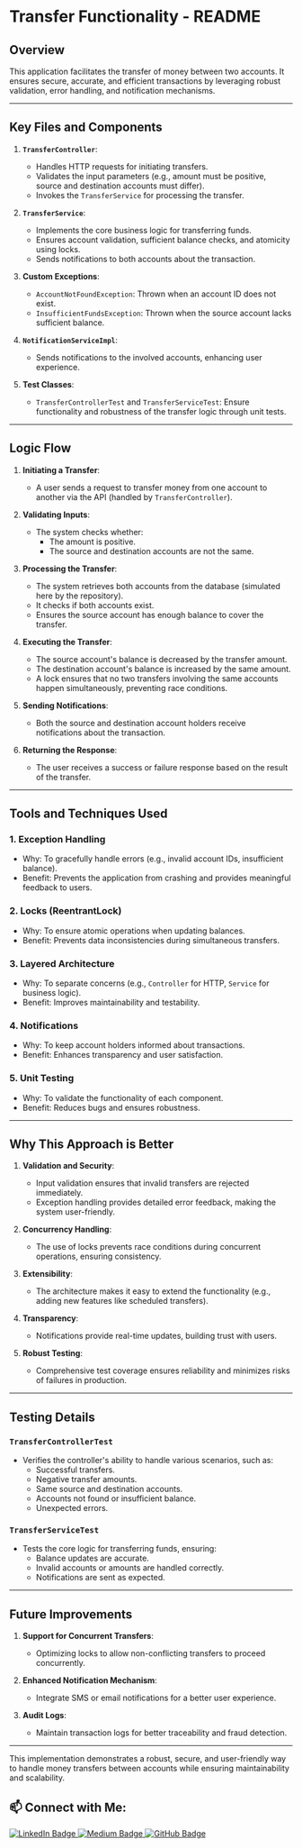 # Transfer Functionality - README

## Overview
This application facilitates the transfer of money between two accounts. It ensures secure, accurate, and efficient transactions by leveraging robust validation, error handling, and notification mechanisms.

---

## Key Files and Components

1. **`TransferController`**:
    - Handles HTTP requests for initiating transfers.
    - Validates the input parameters (e.g., amount must be positive, source and destination accounts must differ).
    - Invokes the `TransferService` for processing the transfer.

2. **`TransferService`**:
    - Implements the core business logic for transferring funds.
    - Ensures account validation, sufficient balance checks, and atomicity using locks.
    - Sends notifications to both accounts about the transaction.

3. **Custom Exceptions**:
    - `AccountNotFoundException`: Thrown when an account ID does not exist.
    - `InsufficientFundsException`: Thrown when the source account lacks sufficient balance.

4. **`NotificationServiceImpl`**:
    - Sends notifications to the involved accounts, enhancing user experience.

5. **Test Classes**:
    - `TransferControllerTest` and `TransferServiceTest`: Ensure functionality and robustness of the transfer logic through unit tests.

---

## Logic Flow

1. **Initiating a Transfer**:
    - A user sends a request to transfer money from one account to another via the API (handled by `TransferController`).

2. **Validating Inputs**:
    - The system checks whether:
        - The amount is positive.
        - The source and destination accounts are not the same.

3. **Processing the Transfer**:
    - The system retrieves both accounts from the database (simulated here by the repository).
    - It checks if both accounts exist.
    - Ensures the source account has enough balance to cover the transfer.

4. **Executing the Transfer**:
    - The source account's balance is decreased by the transfer amount.
    - The destination account's balance is increased by the same amount.
    - A lock ensures that no two transfers involving the same accounts happen simultaneously, preventing race conditions.

5. **Sending Notifications**:
    - Both the source and destination account holders receive notifications about the transaction.

6. **Returning the Response**:
    - The user receives a success or failure response based on the result of the transfer.

---

## Tools and Techniques Used

### **1. Exception Handling**
- Why: To gracefully handle errors (e.g., invalid account IDs, insufficient balance).
- Benefit: Prevents the application from crashing and provides meaningful feedback to users.

### **2. Locks (ReentrantLock)**
- Why: To ensure atomic operations when updating balances.
- Benefit: Prevents data inconsistencies during simultaneous transfers.

### **3. Layered Architecture**
- Why: To separate concerns (e.g., `Controller` for HTTP, `Service` for business logic).
- Benefit: Improves maintainability and testability.

### **4. Notifications**
- Why: To keep account holders informed about transactions.
- Benefit: Enhances transparency and user satisfaction.

### **5. Unit Testing**
- Why: To validate the functionality of each component.
- Benefit: Reduces bugs and ensures robustness.

---

## Why This Approach is Better

1. **Validation and Security**:
    - Input validation ensures that invalid transfers are rejected immediately.
    - Exception handling provides detailed error feedback, making the system user-friendly.

2. **Concurrency Handling**:
    - The use of locks prevents race conditions during concurrent operations, ensuring consistency.

3. **Extensibility**:
    - The architecture makes it easy to extend the functionality (e.g., adding new features like scheduled transfers).

4. **Transparency**:
    - Notifications provide real-time updates, building trust with users.

5. **Robust Testing**:
    - Comprehensive test coverage ensures reliability and minimizes risks of failures in production.

---

## Testing Details

### `TransferControllerTest`
- Verifies the controller's ability to handle various scenarios, such as:
    - Successful transfers.
    - Negative transfer amounts.
    - Same source and destination accounts.
    - Accounts not found or insufficient balance.
    - Unexpected errors.

### `TransferServiceTest`
- Tests the core logic for transferring funds, ensuring:
    - Balance updates are accurate.
    - Invalid accounts or amounts are handled correctly.
    - Notifications are sent as expected.

---

## Future Improvements

1. **Support for Concurrent Transfers**:
    - Optimizing locks to allow non-conflicting transfers to proceed concurrently.

2. **Enhanced Notification Mechanism**:
    - Integrate SMS or email notifications for a better user experience.

3. **Audit Logs**:
    - Maintain transaction logs for better traceability and fraud detection.

---

This implementation demonstrates a robust, secure, and user-friendly way to handle money transfers between accounts while ensuring maintainability and scalability.
## 📫 Connect with Me:

<p align="left"> 
<a href="https://www.linkedin.com/in/ganesh-divekar-96a72bb7" title="LinkedIn Profile"> 
<img src="https://img.shields.io/badge/LinkedIn-blue?style=for-the-badge&logo=linkedin&logoColor=white" alt="LinkedIn Badge"/> 
</a> 
<a href="https://ganeshajdivekar.medium.com/" title="Medium Profile"> 
<img src="https://img.shields.io/badge/Medium-12100E.svg?style=for-the-badge&logo=medium&logoColor=white" alt="Medium Badge"/> 
</a> 
<a href="https://github.com/ganeshajdivekar" title="GitHub Profile"> 
<img src="https://img.shields.io/badge/GitHub-171515?style=for-the-badge&logo=github&logoColor=white" alt="GitHub Badge" /> 
</a> 
</p>